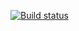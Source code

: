 [![Build status](https://ci.appveyor.com/api/projects/status/4w6v8ugpqhhmgokw?svg=true)](https://ci.appveyor.com/project/SvetlanaSnegurova/delivericard)